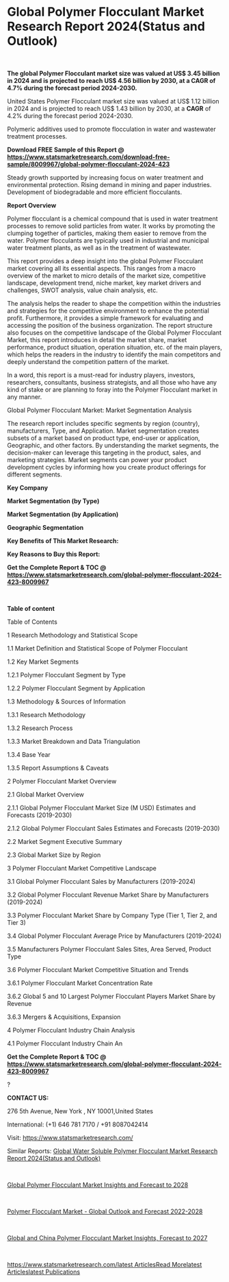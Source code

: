<h1>Global Polymer Flocculant Market Research Report 2024(Status and Outlook)</h1><br/><p><strong>The global Polymer Flocculant market size was valued at US$ 3.45 billion in 2024 and is projected to reach US$ 4.56 billion by 2030, at a <strong>CAGR</strong> of 4.7% during the forecast period 2024-2030.</strong></p>
 
 
 
 <p>United States Polymer Flocculant market size was valued at US$ 1.12 billion in 2024 and is projected to reach US$ 1.43 billion by 2030, at a <strong>CAGR</strong> of 4.2% during the forecast period 2024-2030.</p>
 
 
 
 <p>Polymeric additives used to promote flocculation in water and wastewater treatment processes.</p>
 
 
 
 <p><strong>Download FREE Sample of this Report @ <a href="https://www.statsmarketresearch.com/download-free-sample/8009967/global-polymer-flocculant-2024-423">https://www.statsmarketresearch.com/download-free-sample/8009967/global-polymer-flocculant-2024-423</a></strong></p>
 
 
 
 <p>Steady growth supported by increasing focus on water treatment and environmental protection. Rising demand in mining and paper industries. Development of biodegradable and more efficient flocculants.</p>
 
 
 
 <p><strong>Report Overview</strong></p>
 
 
 
 <p>Polymer flocculant is a chemical compound that is used in water treatment processes to remove solid particles from water. It works by promoting the clumping together of particles, making them easier to remove from the water. Polymer flocculants are typically used in industrial and municipal water treatment plants, as well as in the treatment of wastewater.</p>
 
 
 
 <p>This report provides a deep insight into the global Polymer Flocculant market covering all its essential aspects. This ranges from a macro overview of the market to micro details of the market size, competitive landscape, development trend, niche market, key market drivers and challenges, SWOT analysis, value chain analysis, etc.</p>
 
 
 
 <p>The analysis helps the reader to shape the competition within the industries and strategies for the competitive environment to enhance the potential profit. Furthermore, it provides a simple framework for evaluating and accessing the position of the business organization. The report structure also focuses on the competitive landscape of the Global Polymer Flocculant Market, this report introduces in detail the market share, market performance, product situation, operation situation, etc. of the main players, which helps the readers in the industry to identify the main competitors and deeply understand the competition pattern of the market.</p>
 
 
 
 <p>In a word, this report is a must-read for industry players, investors, researchers, consultants, business strategists, and all those who have any kind of stake or are planning to foray into the Polymer Flocculant market in any manner.</p>
 
 
 
 <p>Global Polymer Flocculant Market: Market Segmentation Analysis</p>
 
 
 
 <p>The research report includes specific segments by region (country), manufacturers, Type, and Application. Market segmentation creates subsets of a market based on product type, end-user or application, Geographic, and other factors. By understanding the market segments, the decision-maker can leverage this targeting in the product, sales, and marketing strategies. Market segments can power your product development cycles by informing how you create product offerings for different segments.</p>
 
 
 
 <p><strong>Key Company</strong></p>
 
 
 
 <p><strong>Market Segmentation (by Type)</strong></p>
 
 
 
 <p><strong>Market Segmentation (<strong>by Application</strong>)</strong></p>
 
 
 
 <p><strong>Geographic Segmentation</strong></p>
 
 
 
 <p><strong>Key Benefits of This Market Research:</strong></p>
 
 
 
 <p><strong>Key <strong>Reasons to Buy</strong> this Report:</strong></p>
 
 
 
 <div><b>Get the Complete Report & TOC @ <a href="https://www.statsmarketresearch.com/global-polymer-flocculant-2024-423-8009967">https://www.statsmarketresearch.com/global-polymer-flocculant-2024-423-8009967</a></b></div>
 
 
 
 <p><br />
 
 <b>Table of content</b></p>
 
 
 
 <p>Table of Contents<br />
 
 1 Research Methodology and Statistical Scope<br />
 
 1.1 Market Definition and Statistical Scope of Polymer Flocculant<br />
 
 1.2 Key Market Segments<br />
 
 1.2.1 Polymer Flocculant Segment by Type<br />
 
 1.2.2 Polymer Flocculant Segment by Application<br />
 
 1.3 Methodology & Sources of Information<br />
 
 1.3.1 Research Methodology<br />
 
 1.3.2 Research Process<br />
 
 1.3.3 Market Breakdown and Data Triangulation<br />
 
 1.3.4 Base Year<br />
 
 1.3.5 Report Assumptions & Caveats<br />
 
 2 Polymer Flocculant Market Overview<br />
 
 2.1 Global Market Overview<br />
 
 2.1.1 Global Polymer Flocculant Market Size (M USD) Estimates and Forecasts (2019-2030)<br />
 
 2.1.2 Global Polymer Flocculant Sales Estimates and Forecasts (2019-2030)<br />
 
 2.2 Market Segment Executive Summary<br />
 
 2.3 Global Market Size by Region<br />
 
 3 Polymer Flocculant Market Competitive Landscape<br />
 
 3.1 Global Polymer Flocculant Sales by Manufacturers (2019-2024)<br />
 
 3.2 Global Polymer Flocculant Revenue Market Share by Manufacturers (2019-2024)<br />
 
 3.3 Polymer Flocculant Market Share by Company Type (Tier 1, Tier 2, and Tier 3)<br />
 
 3.4 Global Polymer Flocculant Average Price by Manufacturers (2019-2024)<br />
 
 3.5 Manufacturers Polymer Flocculant Sales Sites, Area Served, Product Type<br />
 
 3.6 Polymer Flocculant Market Competitive Situation and Trends<br />
 
 3.6.1 Polymer Flocculant Market Concentration Rate<br />
 
 3.6.2 Global 5 and 10 Largest Polymer Flocculant Players Market Share by Revenue<br />
 
 3.6.3 Mergers & Acquisitions, Expansion<br />
 
 4 Polymer Flocculant Industry Chain Analysis<br />
 
 4.1 Polymer Flocculant Industry Chain An</p>
 
 
 
 <div><b>Get the Complete Report & TOC @ <a href="https://www.statsmarketresearch.com/global-polymer-flocculant-2024-423-8009967">https://www.statsmarketresearch.com/global-polymer-flocculant-2024-423-8009967</a></b></div>
 
 
 
 <p>? </p>
 
 
 
 <p><b>CONTACT US:</b><br />
 
 276 5th Avenue, New York , NY 10001,United States<br />
 
 International: (+1) 646 781 7170 / +91 8087042414<br />
 
 Visit: <a href="https://www.statsmarketresearch.com/">https://www.statsmarketresearch.com/</a><br />
 
 Similar Reports: <a href="https://www.statsmarketresearch.com/global-polymer-flocculant-2024-423-8009967">Global Water Soluble Polymer Flocculant Market Research Report 2024(Status and Outlook)</a><br />
 
 <br />
 
 <a href="https://www.statsmarketresearch.com/global-polymer-flocculant-2024-423-8009967">Global Polymer Flocculant Market Insights and Forecast to 2028</a><br />
 
 <br />
 
 <a href="https://www.statsmarketresearch.com/global-polymer-flocculant-2024-423-8009967">Polymer Flocculant Market - Global Outlook and Forecast 2022-2028</a><br />
 
 <br />
 
 <a href="https://www.statsmarketresearch.com/global-polymer-flocculant-2024-423-8009967">Global and China Polymer Flocculant Market Insights, Forecast to 2027</a><br />
 
 <br />
 
 <a href="https://gyeongbokgung.com">https://www.statsmarketresearch.com/</a><a href="https://hallyeomaritime.com">latest Articles</a><a href="https://jingwansa.com">Read More</a><a href="https://nguoiviet.jp/">latest Articles</a><a href="https://www.intelmarketresearch.com/">latest Publications</a></p>